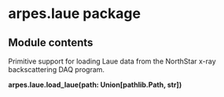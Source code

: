 arpes.laue package
==================

Module contents
---------------

Primitive support for loading Laue data from the NorthStar x-ray
backscattering DAQ program.

**arpes.laue.load\_laue(path: Union\[pathlib.Path, str\])**
